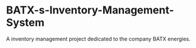 # BATX-s-Inventory-Management-System
A inventory management project dedicated to the company BATX energies. 
